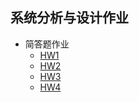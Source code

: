 

## 系统分析与设计作业

* 简答题作业
  * [HW1](./HW1.html)
  * [HW2](./HW2.html)
  * [HW3](HW3.html)
  * [HW4](HW4.html)


